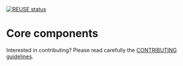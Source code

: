 <!--
SPDX-FileCopyrightText: 2021 RTE FRANCE

SPDX-License-Identifier: Apache-2.0
-->

[![REUSE status](https://api.reuse.software/badge/github.com/com-pas/compas-core)](https://api.reuse.software/info/github.com/com-pas/compas-core)

# Core components

Interested in contributing? Please read carefully the [CONTRIBUTING guidelines](https://github.com/com-pas/contributing/blob/master/CONTRIBUTING.md).

